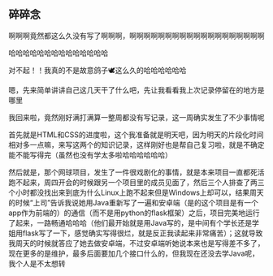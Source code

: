 ## 碎碎念
啊啊啊竟然都这么久没有写了啊啊啊，啊啊啊啊啊啊啊啊啊啊啊啊啊啊啊啊啊啊啊

哈哈哈哈哈哈哈哈哈哈哈哈哈哈

对不起！！我真的不是故意鸽子🕊这么久的哈哈哈哈哈哈

嗯，先来简单讲讲自己这几天干了什么吧，先让我看看我上次记录停留在的地方是哪里

我回来啦，竟然刚好满打满算一整周都没有写记录，这一周确实发生了不少事情呢

首先就是HTML和CSS的进度啦，这个我准备就是明天吧，因为明天的片段化时间相对多一点嘛，来写这两个的知识记录，这样刚好也是帮自己复习啦，就是不确定能不能写得完（虽然也没有学太多啦哈哈哈哈哈哈）

然后就是，那个网球项目，发生了一件很戏剧化的事情，就是本来项目一直都死活跑不起来，周四开会的时候跟另一个项目里的成员见面了，然后三个人排查了两三个小时都没找出来到底为什么Linux上跑不起来但是Windows上却可以，结果周天的时候“上司”告诉我说她用Java重新写了一遍和安卓端（是的这个项目是有一个app作为前端的）的通信（而不是用python的flask框架）之后，项目完美地运行了起来，一路畅通哈哈哈（他们最开始就是用Java写的，是中间有个学长还是学姐用flask写了一下，感觉确实写得很烂，就是反正我读起来非常痛苦）；这就导致我周天的时候就答应了她去做安卓端，不过安卓端听她说本来也是写得差不多了，现在更多的是维护，最多后面要加几个接口什么的，但我现在还没去学Java呢，我个人是不太想转